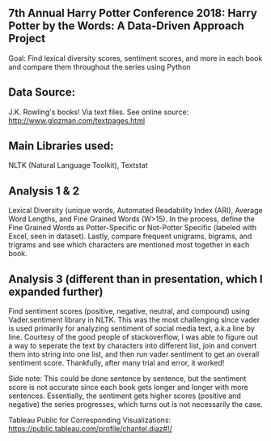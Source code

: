## 7th Annual Harry Potter Conference 2018: Harry Potter by the Words: A Data-Driven Approach Project

Goal: Find lexical diversity scores, sentiment scores, and more in each book and compare them throughout the series using Python

## Data Source:
J.K. Rowling's books! Via text files. See online source: http://www.glozman.com/textpages.html

## Main Libraries used: 
NLTK (Natural Language Toolkit), Textstat

## Analysis 1 & 2

Lexical Diversity (unique words, Automated Readability Index (ARI), Average Word Lengths, and Fine Grained Words (W>15). In the process, define the Fine Grained Words as Potter-Specific or Not-Potter Specific (labeled with Excel, seen in dataset). Lastly, compare frequent unigrams, bigrams, and trigrams and see which characters are mentioned most together in each book.

## Analysis 3 (different than in presentation, which I expanded further)

Find sentiment scores (positive, negative, neutral, and compound) using Vader.sentiment library in NLTK. This was the most challenging since vader is used primarily for analyzing sentiment of social media text, a.k.a line by line. Courtesy of the good people of stackoverflow, I was able to figure out a way to seperate the text by characters into different list, join and convert them into string into one list, and then run vader sentiment to get an overall sentiment score. Thankfully, after many trial and error, it worked! 

Side note: This could be done sentence by sentence, but the sentiment score is not accurate since each book gets longer and longer with more sentences. Essentially, the sentiment gets higher scores (positive and negative) the series progresses, which turns out is not necessarily the case.

Tableau Public for Corresponding Visualizations: https://public.tableau.com/profile/chantel.diaz#!/
